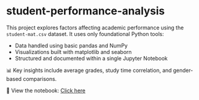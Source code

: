 # student-performance-analysis

This project explores factors affecting academic performance using the `student-mat.csv` dataset. It uses only foundational Python tools:

- Data handled using basic pandas and NumPy
- Visualizations built with matplotlib and seaborn
- Structured and documented within a single Jupyter Notebook

📊 Key insights include average grades, study time correlation, and gender-based comparisons.

🔗 View the notebook: [Click here](link-to-your-notebook)
